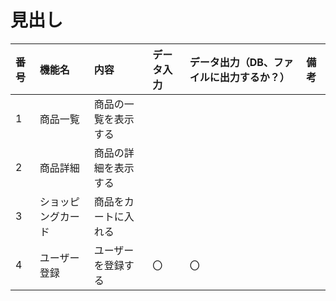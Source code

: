 # 見出し

|番号|機能名|内容|データ入力|データ出力（DB、ファイルに出力するか？）|備考|
|:---|:---|:---|:---|:---|:---|
|1|商品一覧|商品の一覧を表示する||||
|2|商品詳細|商品の詳細を表示する||||
|3|ショッピングカード|商品をカートに入れる||||
|4|ユーザー登録|ユーザーを登録する|〇|〇||

